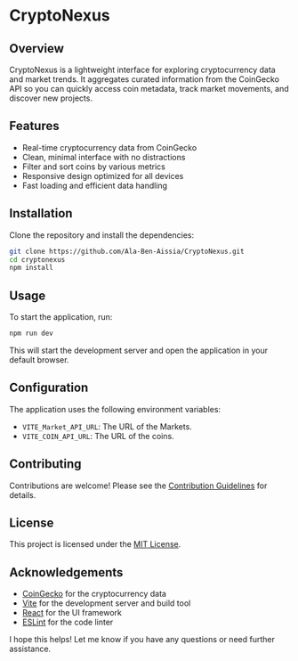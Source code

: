 # CryptoNexus

## Overview

CryptoNexus is a lightweight interface for exploring cryptocurrency data and market trends. It aggregates curated information from the CoinGecko API so you can quickly access coin metadata, track market movements, and discover new projects.

## Features

- Real-time cryptocurrency data from CoinGecko
- Clean, minimal interface with no distractions
- Filter and sort coins by various metrics
- Responsive design optimized for all devices
- Fast loading and efficient data handling

## Installation

Clone the repository and install the dependencies:

```bash
git clone https://github.com/Ala-Ben-Aissia/CryptoNexus.git
cd cryptonexus
npm install
```

## Usage

To start the application, run:

```bash
npm run dev
```

This will start the development server and open the application in your default browser.

## Configuration

The application uses the following environment variables:

- `VITE_Market_API_URL`: The URL of the Markets.
- `VITE_COIN_API_URL`: The URL of the coins.

## Contributing

Contributions are welcome! Please see the <a href="https://docs.github.com/en/communities/setting-up-your-project-for-healthy-contributions/setting-guidelines-for-repository-contributors">Contribution Guidelines</a> for details.

## License

This project is licensed under the [MIT License](LICENSE).

## Acknowledgements

- [CoinGecko](https://www.coingecko.com/) for the cryptocurrency data
- [Vite](https://vitejs.dev/) for the development server and build tool
- [React](https://reactjs.org/) for the UI framework
- [ESLint](https://eslint.org/) for the code linter

I hope this helps! Let me know if you have any questions or need further assistance.
